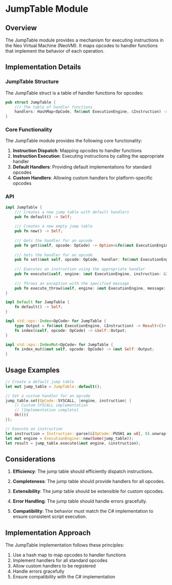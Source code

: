 # JumpTable Module

## Overview

The JumpTable module provides a mechanism for executing instructions in the Neo Virtual Machine (NeoVM). It maps opcodes to handler functions that implement the behavior of each operation.

## Implementation Details

### JumpTable Structure

The JumpTable struct is a table of handler functions for opcodes:

```rust
pub struct JumpTable {
    /// The table of handler functions
    handlers: HashMap<OpCode, fn(&mut ExecutionEngine, &Instruction) -> Result<()>>,
}
```

### Core Functionality

The JumpTable module provides the following core functionality:

1. **Instruction Dispatch**: Mapping opcodes to handler functions
2. **Instruction Execution**: Executing instructions by calling the appropriate handler
3. **Default Handlers**: Providing default implementations for standard opcodes
4. **Custom Handlers**: Allowing custom handlers for platform-specific opcodes

### API

```rust
impl JumpTable {
    /// Creates a new jump table with default handlers
    pub fn default() -> Self;
    
    /// Creates a new empty jump table
    pub fn new() -> Self;
    
    /// Gets the handler for an opcode
    pub fn get(&self, opcode: OpCode) -> Option<&fn(&mut ExecutionEngine, &Instruction) -> Result<()>>;
    
    /// Sets the handler for an opcode
    pub fn set(&mut self, opcode: OpCode, handler: fn(&mut ExecutionEngine, &Instruction) -> Result<()>);
    
    /// Executes an instruction using the appropriate handler
    pub fn execute(&self, engine: &mut ExecutionEngine, instruction: &Instruction) -> Result<()>;
    
    /// Throws an exception with the specified message
    pub fn execute_throw(&self, engine: &mut ExecutionEngine, message: &str) -> Result<()>;
}

impl Default for JumpTable {
    fn default() -> Self;
}

impl std::ops::Index<OpCode> for JumpTable {
    type Output = fn(&mut ExecutionEngine, &Instruction) -> Result<()>;
    fn index(&self, opcode: OpCode) -> &Self::Output;
}

impl std::ops::IndexMut<OpCode> for JumpTable {
    fn index_mut(&mut self, opcode: OpCode) -> &mut Self::Output;
}
```

## Usage Examples

```rust
// Create a default jump table
let mut jump_table = JumpTable::default();

// Set a custom handler for an opcode
jump_table.set(OpCode::SYSCALL, |engine, instruction| {
    // Custom SYSCALL implementation
    // [Implementation complete]
    Ok(())
});

// Execute an instruction
let instruction = Instruction::parse(&[OpCode::PUSH1 as u8], 0).unwrap();
let mut engine = ExecutionEngine::new(Some(jump_table));
let result = jump_table.execute(&mut engine, &instruction);
```

## Considerations

1. **Efficiency**: The jump table should efficiently dispatch instructions.

2. **Completeness**: The jump table should provide handlers for all opcodes.

3. **Extensibility**: The jump table should be extensible for custom opcodes.

4. **Error Handling**: The jump table should handle errors gracefully.

5. **Compatibility**: The behavior must match the C# implementation to ensure consistent script execution.

## Implementation Approach

The JumpTable implementation follows these principles:

1. Use a hash map to map opcodes to handler functions
2. Implement handlers for all standard opcodes
3. Allow custom handlers to be registered
4. Handle errors gracefully
5. Ensure compatibility with the C# implementation 